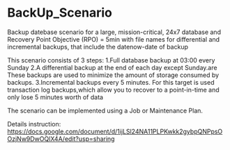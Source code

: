 # BackUp_Scenario
Backup datebase scenario for a large, mission-critical, 24x7 database 
and  Recovery Point Objective (RPO) = 5min
with file names for differential and incremental backups, that include the datenow-date of backup

This scenario consists of 3 steps:
   1.Full database backup at 03:00 every Sunday
   2.A differential backup at the end of each day except Sunday.are These backups are used to minimize the amount of storage consumed by backups.
   3.Incremental backups every 5 minutes. For this target is used transaction log backups,which allow you to recover to a point-in-time and only lose 5 minutes worth of      data
   
   The scenario can be implemented using a Job or Maintenance Plan.

Details instruction: https://docs.google.com/document/d/1ijLSl24NA11PLPKwkk2gybpQNPpsOOzjNw9DwOQlX4A/edit?usp=sharing
